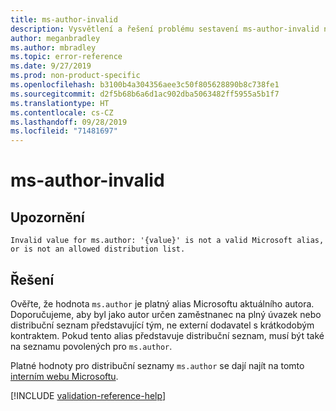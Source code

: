 ```yaml
---
title: ms-author-invalid
description: Vysvětlení a řešení problému sestavení ms-author-invalid na webu Docs
author: meganbradley
ms.author: mbradley
ms.topic: error-reference
ms.date: 9/27/2019
ms.prod: non-product-specific
ms.openlocfilehash: b3100b4a304356aee3c50f805628890b8c738fe1
ms.sourcegitcommit: d2f5b68b6a6d1ac902dba5063482ff5955a5b1f7
ms.translationtype: HT
ms.contentlocale: cs-CZ
ms.lasthandoff: 09/28/2019
ms.locfileid: "71481697"
---
```

# <a name="ms-author-invalid"></a>ms-author-invalid

## <a name="warning"></a>Upozornění

`Invalid value for ms.author: '{value}' is not a valid Microsoft alias, or is not an allowed distribution list.`

## <a name="resolution"></a>Řešení

Ověřte, že hodnota `ms.author` je platný alias Microsoftu aktuálního autora. Doporučujeme, aby byl jako autor určen zaměstnanec na plný úvazek nebo distribuční seznam představující tým, ne externí dodavatel s krátkodobým kontraktem. Pokud tento alias představuje distribuční seznam, musí být také na seznamu povolených pro `ms.author`.

Platné hodnoty pro distribuční seznamy `ms.author` se dají najít na tomto [interním webu Microsoftu](https://docsmetadatatool.azurewebsites.net/allowlists).

<!--make sure to add this file to your includes folder and verify the path-->
[!INCLUDE [validation-reference-help](includes/validation-reference-help.md)]
